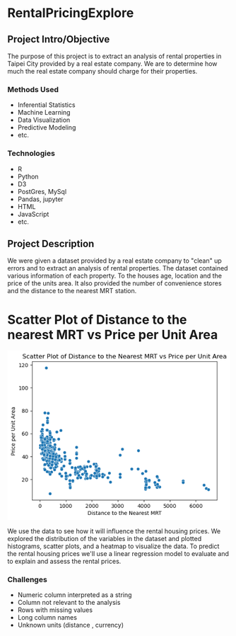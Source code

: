 # RentalPricingExplore


## Project Intro/Objective
The purpose of this project is to extract an analysis of rental properties in Taipei City provided by a real estate company. We are to determine how much the real estate company should charge for their properties. 

### Methods Used
* Inferential Statistics
* Machine Learning
* Data Visualization
* Predictive Modeling
* etc.

### Technologies
* R 
* Python
* D3
* PostGres, MySql
* Pandas, jupyter
* HTML
* JavaScript
* etc. 

## Project Description

We were given a dataset provided by a real estate company to "clean" up errors and to extract an analysis of rental properties. The dataset contained various information of each property. To the houses age, location and the price of the units area. It also provided the number of convenience stores and the distance to the nearest MRT station. 

# Scatter Plot of Distance to the nearest MRT vs Price per Unit Area
![Scatter Plot](https://github.com/MichaelJCanales/RentalPricingExplore/blob/07e9f09e0c6f41d999a99c73635a7fde37465e21/docs/images/Scatter%20Plot%20of%20Distance%20to%20the%20Nearest%20MRT%20vs%20Price%20per%20Unit%20Area.png)

We use the data to see how it will influence the rental housing prices. We explored the distribution of the variables in the dataset and plotted histograms, scatter plots, and a heatmap to visualize the data. To predict the rental housing prices we'll use a linear regression model to  evaluate and to explain and assess the rental prices. 


### Challenges 
* Numeric column interpreted as a string
* Column not relevant to the analysis
* Rows with missing values 
* Long column names
* Unknown units (distance , currency)  
